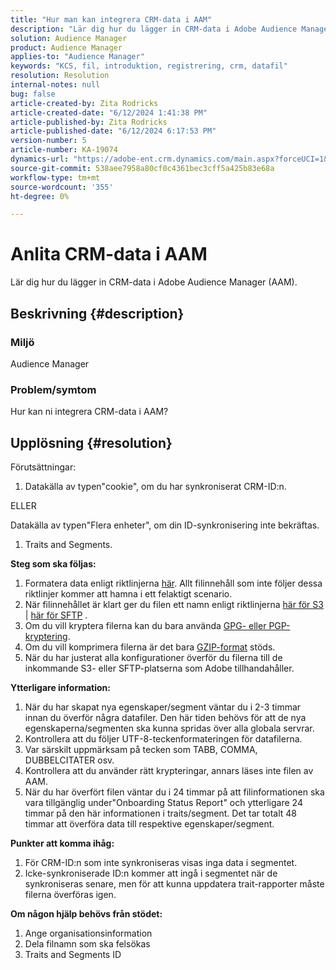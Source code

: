 ```yaml
---
title: "Hur man kan integrera CRM-data i AAM"
description: "Lär dig hur du lägger in CRM-data i Adobe Audience Manager (AAM)."
solution: Audience Manager
product: Audience Manager
applies-to: "Audience Manager"
keywords: "KCS, fil, introduktion, registrering, crm, datafil"
resolution: Resolution
internal-notes: null
bug: false
article-created-by: Zita Rodricks
article-created-date: "6/12/2024 1:41:38 PM"
article-published-by: Zita Rodricks
article-published-date: "6/12/2024 6:17:53 PM"
version-number: 5
article-number: KA-19074
dynamics-url: "https://adobe-ent.crm.dynamics.com/main.aspx?forceUCI=1&pagetype=entityrecord&etn=knowledgearticle&id=0f07a17b-c128-ef11-840b-000d3a372703"
source-git-commit: 538aee7958a80cf0c4361bec3cff5a425b83e68a
workflow-type: tm+mt
source-wordcount: '355'
ht-degree: 0%

---
```


# Anlita CRM-data i AAM


Lär dig hur du lägger in CRM-data i Adobe Audience Manager (AAM).

## Beskrivning {#description}


### Miljö

Audience Manager

### Problem/symtom

Hur kan ni integrera CRM-data i AAM?


## Upplösning {#resolution}


Förutsättningar:

1. Datakälla av typen&quot;cookie&quot;, om du har synkroniserat CRM-ID:n.


ELLER

Datakälla av typen&quot;Flera enheter&quot;, om din ID-synkronisering inte bekräftas.

1. Traits and Segments.


<b>Steg som ska följas:</b>

1. Formatera data enligt riktlinjerna [här](https://experienceleague.adobe.com/docs/audience-manager/user-guide/implementation-integration-guides/sending-audience-data/batch-data-transfer-process/inbound-file-contents.html?lang=en). Allt filinnehåll som inte följer dessa riktlinjer kommer att hamna i ett felaktigt scenario.
2. När filinnehållet är klart ger du filen ett namn enligt riktlinjerna [här för S3](https://experienceleague.adobe.com/docs/audience-manager/user-guide/implementation-integration-guides/sending-audience-data/batch-data-transfer-process/inbound-s3-filenames.html?lang=en) | [här för SFTP](https://experienceleague.adobe.com/docs/audience-manager/user-guide/implementation-integration-guides/sending-audience-data/batch-data-transfer-process/inbound-ftp-filenames.html?lang=en) .
3. Om du vill kryptera filerna kan du bara använda [GPG- eller PGP-kryptering](https://experienceleague.adobe.com/docs/audience-manager/user-guide/implementation-integration-guides/sending-audience-data/batch-data-transfer-process/inbound-file-encryption.html?lang=en).
4. Om du vill komprimera filerna är det bara [GZIP-format](https://experienceleague.adobe.com/docs/audience-manager/user-guide/implementation-integration-guides/sending-audience-data/batch-data-transfer-process/inbound-file-compression.html?lang=en) stöds.
5. När du har justerat alla konfigurationer överför du filerna till de inkommande S3- eller SFTP-platserna som Adobe tillhandahåller.


<b>Ytterligare information:</b>

1. När du har skapat nya egenskaper/segment väntar du i 2-3 timmar innan du överför några datafiler. Den här tiden behövs för att de nya egenskaperna/segmenten ska kunna spridas över alla globala servrar.
2. Kontrollera att du följer UTF-8-teckenformateringen för datafilerna.
3. Var särskilt uppmärksam på tecken som TABB, COMMA, DUBBELCITATER osv.
4. Kontrollera att du använder rätt krypteringar, annars läses inte filen av AAM.
5. När du har överfört filen väntar du i 24 timmar på att filinformationen ska vara tillgänglig under&quot;Onboarding Status Report&quot; och ytterligare 24 timmar på den här informationen i traits/segment. Det tar totalt 48 timmar att överföra data till respektive egenskaper/segment.


<b>Punkter att komma ihåg:</b>

1. För CRM-ID:n som inte synkroniseras visas inga data i segmentet.
2. Icke-synkroniserade ID:n kommer att ingå i segmentet när de synkroniseras senare, men för att kunna uppdatera trait-rapporter måste filerna överföras igen.


<b>Om någon hjälp behövs från stödet:</b>

1. Ange organisationsinformation
2. Dela filnamn som ska felsökas
3. Traits and Segments ID

